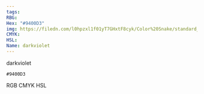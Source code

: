 ```yaml
---
tags:
RBG:
Hex: "#9400D3"
img: https://filedn.com/l0hpzxl1f01yT7GHxtF8cyk/Color%20Snake/standard_csv_to_svg/%23/#9400D3.svg
CMYK:
HSL:
Name: darkviolet
---
```

darkviolet
```palette
#9400D3
```
RGB
CMYK
HSL